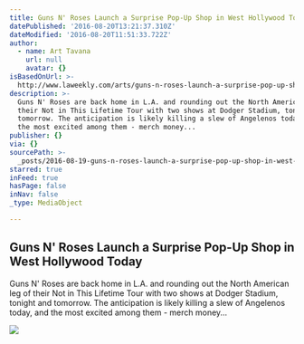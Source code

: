 ```yaml
---
title: Guns N' Roses Launch a Surprise Pop-Up Shop in West Hollywood Today
datePublished: '2016-08-20T13:21:37.310Z'
dateModified: '2016-08-20T11:51:33.722Z'
author:
  - name: Art Tavana
    url: null
    avatar: {}
isBasedOnUrl: >-
  http://www.laweekly.com/arts/guns-n-roses-launch-a-surprise-pop-up-shop-in-west-hollywood-today-7273302
description: >-
  Guns N' Roses are back home in L.A. and rounding out the North American leg of
  their Not in This Lifetime Tour with two shows at Dodger Stadium, tonight and
  tomorrow. The anticipation is likely killing a slew of Angelenos today, and
  the most excited among them - merch money...
publisher: {}
via: {}
sourcePath: >-
  _posts/2016-08-19-guns-n-roses-launch-a-surprise-pop-up-shop-in-west-hollywoo.md
starred: true
inFeed: true
hasPage: false
inNav: false
_type: MediaObject

---
```

<article style=""><h1>Guns N' Roses Launch a Surprise Pop-Up Shop in West Hollywood Today</h1><p>Guns N' Roses are back home in L.A. and rounding out the North American leg of their Not in This Lifetime Tour with two shows at Dodger Stadium, tonight and tomorrow. The anticipation is likely killing a slew of Angelenos today, and the most excited among them - merch money...</p><img src="http://images1.laweekly.com/imager/u/original/7274175/20160416-coachella_w1_2016_guns_and_roses_fashion-002.jpg" /></article>
